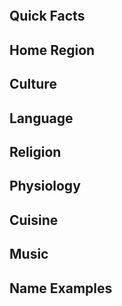 
```table-of-contents
```


## Quick Facts


## Home Region


## Culture


## Language


## Religion


## Physiology


## Cuisine


## Music



## Name Examples